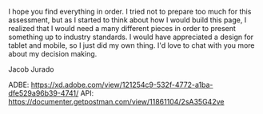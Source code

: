 I hope you find everything in order.  I tried not to prepare too much for this assessment, but as I started to think about how I would build this page, I realized that I would need a many different pieces in order to present something up to industry standards.  I would have appreciated a design for tablet and mobile, so I just did my own thing. I'd love to chat with you more about my decision making.

Jacob Jurado

ADBE: https://xd.adobe.com/view/121254c9-532f-4772-a1ba-dfe529a96b39-4741/
API: https://documenter.getpostman.com/view/11861104/2sA35G42ve